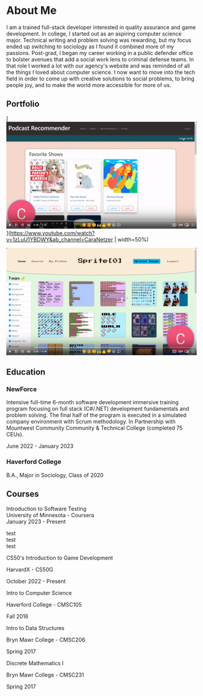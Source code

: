 # About Me

I am a trained full-stack developer interested in quality assurance and game development. In college, I started out as an aspiring computer science major. Technical writing and problem solving was rewarding, but my focus ended up switching to sociology as I found it combined more of my passions. Post-grad, I began my career working in a public defender office to bolster avenues that add a social work lens to criminal defense teams. In that role I worked a lot with our agency's website and was reminded of all the things I loved about computer science. I now want to move into the tech field in order to come up with creative solutions to social problems, to bring people joy, and to make the world more accessible for more of us.


## Portfolio

[![Podcast-Recommender-Thumbnail](./Podcast-Recommender-thumbnail.png)](https://www.youtube.com/watch?v=1zLuU1YBDWY&ab_channel=CaraNetzer | width=50%)

[<img src="./Sprite%5B0%5D-thumbnail.png" height="50%">](https://www.youtube.com/watch?v=fN48v7ZmaWk&ab_channel=CaraNetzer)




## Education

### NewForce 

Intensive full-time 6-month software development immersive training program focusing on full stack (C#/.NET) development fundamentals and problem solving. The final half of the program is executed in a simulated company environment with Scrum methodology. In Partnership with Mountwest Community Community & Technical College (completed 75 CEUs).

June 2022 - January 2023


### Haverford College
B.A., Major in Sociology, Class of 2020


## Courses

<dl>
  <dt>Introduction to Software Testing</dt>
  <dt>University of Minnesota - Coursera</dt>
  <dt> January 2023 - Present</dt>
</dl>

<dl>
  <dt>test</dt>
  <dt>test</dt>
  <dt>test</dt>
</dl>




CS50's Introduction to Game Development

HarvardX - CS50G

October 2022 - Present


Intro to Computer Science

Haverford College - CMSC105

Fall 2016


Intro to Data Structures

Bryn Mawr College - CMSC206 

Spring 2017


Discrete Mathematics I

Bryn Mawr College - CMSC231 

Spring 2017